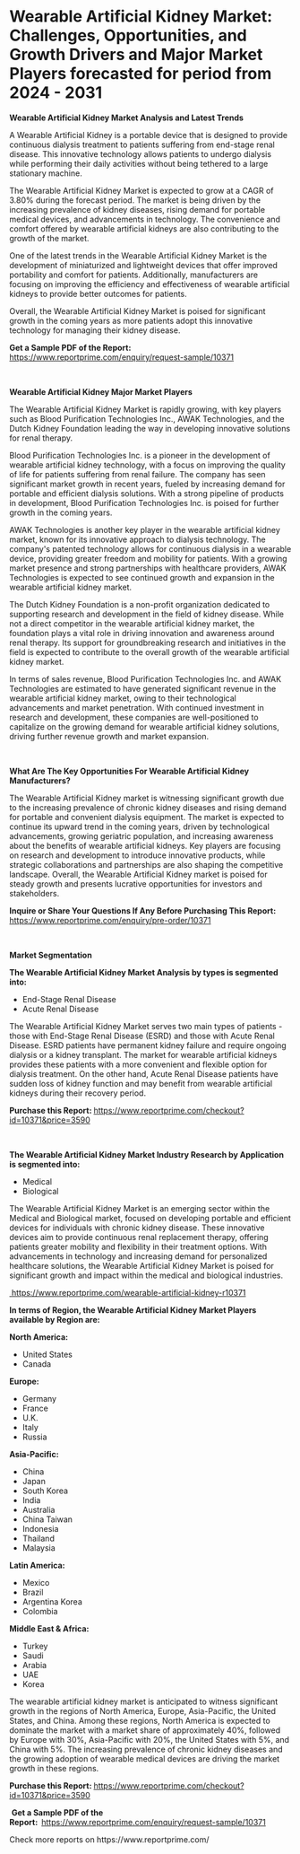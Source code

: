 <p><h1>Wearable Artificial Kidney Market: Challenges, Opportunities, and Growth Drivers and Major Market Players forecasted for period from 2024 - 2031</h1></p><p><strong>Wearable Artificial Kidney Market Analysis and Latest Trends</strong></p>
<p><p>A Wearable Artificial Kidney is a portable device that is designed to provide continuous dialysis treatment to patients suffering from end-stage renal disease. This innovative technology allows patients to undergo dialysis while performing their daily activities without being tethered to a large stationary machine.</p><p>The Wearable Artificial Kidney Market is expected to grow at a CAGR of 3.80% during the forecast period. The market is being driven by the increasing prevalence of kidney diseases, rising demand for portable medical devices, and advancements in technology. The convenience and comfort offered by wearable artificial kidneys are also contributing to the growth of the market.</p><p>One of the latest trends in the Wearable Artificial Kidney Market is the development of miniaturized and lightweight devices that offer improved portability and comfort for patients. Additionally, manufacturers are focusing on improving the efficiency and effectiveness of wearable artificial kidneys to provide better outcomes for patients.</p><p>Overall, the Wearable Artificial Kidney Market is poised for significant growth in the coming years as more patients adopt this innovative technology for managing their kidney disease.</p></p>
<p><strong>Get a Sample PDF of the Report:&nbsp;</strong> <a href="https://www.reportprime.com/enquiry/request-sample/10371">https://www.reportprime.com/enquiry/request-sample/10371</a></p>
<p>&nbsp;</p>
<p><strong>Wearable Artificial Kidney Major Market Players</strong></p>
<p><p>The Wearable Artificial Kidney Market is rapidly growing, with key players such as Blood Purification Technologies Inc., AWAK Technologies, and the Dutch Kidney Foundation leading the way in developing innovative solutions for renal therapy. </p><p>Blood Purification Technologies Inc. is a pioneer in the development of wearable artificial kidney technology, with a focus on improving the quality of life for patients suffering from renal failure. The company has seen significant market growth in recent years, fueled by increasing demand for portable and efficient dialysis solutions. With a strong pipeline of products in development, Blood Purification Technologies Inc. is poised for further growth in the coming years.</p><p>AWAK Technologies is another key player in the wearable artificial kidney market, known for its innovative approach to dialysis technology. The company's patented technology allows for continuous dialysis in a wearable device, providing greater freedom and mobility for patients. With a growing market presence and strong partnerships with healthcare providers, AWAK Technologies is expected to see continued growth and expansion in the wearable artificial kidney market.</p><p>The Dutch Kidney Foundation is a non-profit organization dedicated to supporting research and development in the field of kidney disease. While not a direct competitor in the wearable artificial kidney market, the foundation plays a vital role in driving innovation and awareness around renal therapy. Its support for groundbreaking research and initiatives in the field is expected to contribute to the overall growth of the wearable artificial kidney market.</p><p>In terms of sales revenue, Blood Purification Technologies Inc. and AWAK Technologies are estimated to have generated significant revenue in the wearable artificial kidney market, owing to their technological advancements and market penetration. With continued investment in research and development, these companies are well-positioned to capitalize on the growing demand for wearable artificial kidney solutions, driving further revenue growth and market expansion.</p></p>
<p>&nbsp;</p>
<p><strong>What Are The Key Opportunities For Wearable Artificial Kidney Manufacturers?</strong></p>
<p><p>The Wearable Artificial Kidney market is witnessing significant growth due to the increasing prevalence of chronic kidney diseases and rising demand for portable and convenient dialysis equipment. The market is expected to continue its upward trend in the coming years, driven by technological advancements, growing geriatric population, and increasing awareness about the benefits of wearable artificial kidneys. Key players are focusing on research and development to introduce innovative products, while strategic collaborations and partnerships are also shaping the competitive landscape. Overall, the Wearable Artificial Kidney market is poised for steady growth and presents lucrative opportunities for investors and stakeholders.</p></p>
<p><strong>Inquire or Share Your Questions If Any Before Purchasing This Report:</strong> <a href="https://www.reportprime.com/enquiry/pre-order/10371">https://www.reportprime.com/enquiry/pre-order/10371</a></p>
<p>&nbsp;</p>
<p><strong>Market Segmentation</strong></p>
<p><strong>The Wearable Artificial Kidney Market Analysis by types is segmented into:</strong></p>
<p><ul><li>End-Stage Renal Disease</li><li>Acute Renal Disease</li></ul></p>
<p><p>The Wearable Artificial Kidney Market serves two main types of patients - those with End-Stage Renal Disease (ESRD) and those with Acute Renal Disease. ESRD patients have permanent kidney failure and require ongoing dialysis or a kidney transplant. The market for wearable artificial kidneys provides these patients with a more convenient and flexible option for dialysis treatment. On the other hand, Acute Renal Disease patients have sudden loss of kidney function and may benefit from wearable artificial kidneys during their recovery period.</p></p>
<p><strong>Purchase this Report:&nbsp;</strong><a href="https://www.reportprime.com/checkout?id=10371&price=3590">https://www.reportprime.com/checkout?id=10371&price=3590</a></p>
<p>&nbsp;</p>
<p><strong>The Wearable Artificial Kidney Market Industry Research by Application is segmented into:</strong></p>
<p><ul><li>Medical</li><li>Biological</li></ul></p>
<p><p>The Wearable Artificial Kidney Market is an emerging sector within the Medical and Biological market, focused on developing portable and efficient devices for individuals with chronic kidney disease. These innovative devices aim to provide continuous renal replacement therapy, offering patients greater mobility and flexibility in their treatment options. With advancements in technology and increasing demand for personalized healthcare solutions, the Wearable Artificial Kidney Market is poised for significant growth and impact within the medical and biological industries.</p></p>
<p><a href="https://www.reportprime.com/wearable-artificial-kidney-r10371">&nbsp;https://www.reportprime.com/wearable-artificial-kidney-r10371</a></p>
<p><strong>In terms of Region, the Wearable Artificial Kidney Market Players available by Region are:</strong></p>
<p>
    <p> <strong> North America: </strong>
        <ul>
            <li>United States</li>
            <li>Canada</li>
        </ul>
        </p> 
    <p> <strong> Europe: </strong>
        <ul>
            <li>Germany</li>
            <li>France</li>
            <li>U.K.</li>
            <li>Italy</li>
            <li>Russia</li>
        </ul>
        </p> 
    <p> <strong> Asia-Pacific: </strong>
        <ul>
            <li>China</li>
            <li>Japan</li>
            <li>South Korea</li>
            <li>India</li>
            <li>Australia</li>
            <li>China Taiwan</li>
            <li>Indonesia</li>
            <li>Thailand</li>
            <li>Malaysia</li>
        </ul>
        </p> 
    <p> <strong> Latin America: </strong>
        <ul>
            <li>Mexico</li>
            <li>Brazil</li>
            <li>Argentina Korea</li>
            <li>Colombia</li>
        </ul>
        </p> 
    <p> <strong> Middle East & Africa: </strong>
        <ul>
            <li>Turkey</li>
            <li>Saudi</li>
            <li>Arabia</li>
            <li>UAE</li>
            <li>Korea</li>
        </ul>
    </p>
    </p>
<p><p>The wearable artificial kidney market is anticipated to witness significant growth in the regions of North America, Europe, Asia-Pacific, the United States, and China. Among these regions, North America is expected to dominate the market with a market share of approximately 40%, followed by Europe with 30%, Asia-Pacific with 20%, the United States with 5%, and China with 5%. The increasing prevalence of chronic kidney diseases and the growing adoption of wearable medical devices are driving the market growth in these regions.</p></p>
<p><strong>Purchase this Report: </strong><a href="https://www.reportprime.com/checkout?id=10371&price=3590">https://www.reportprime.com/checkout?id=10371&price=3590</a></p>
<p>&nbsp;<strong>Get a Sample PDF of the Report:&nbsp;&nbsp;</strong><a href="https://www.reportprime.com/enquiry/request-sample/10371">https://www.reportprime.com/enquiry/request-sample/10371</a></p>
<p><strong></strong></p>
<p>Check more reports on https://www.reportprime.com/</p>